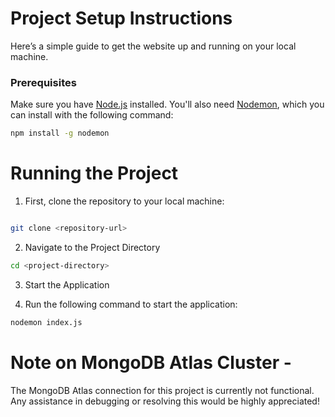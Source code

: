 # Project Setup Instructions

Here’s a simple guide to get the website up and running on your local machine.

### Prerequisites
Make sure you have [Node.js](https://nodejs.org/) installed. You'll also need [Nodemon](https://www.npmjs.com/package/nodemon), which you can install with the following command:

```bash
npm install -g nodemon

```
# Running the Project

1. First, clone the repository to your local machine:

```bash

git clone <repository-url>
```
2. Navigate to the Project Directory

```bash
cd <project-directory>
```
3. Start the Application

4. Run the following command to start the application:

```bash
nodemon index.js
```
# Note on MongoDB Atlas Cluster - 
The MongoDB Atlas connection for this project is currently not functional. Any assistance in debugging or resolving this would be highly appreciated!
